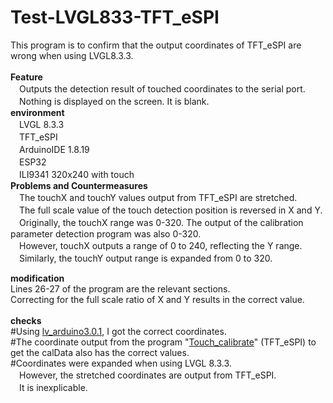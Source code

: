 # Test-LVGL833-TFT_eSPI
This program is to confirm that the output coordinates of TFT_eSPI are wrong when using LVGL8.3.3.
<BR>
<BR>
**Feature**<BR>
　Outputs the detection result of touched coordinates to the serial port.
<BR>
　Nothing is displayed on the screen. It is blank.<BR>
**environment**<BR>
　LVGL 8.3.3<BR>
　TFT_eSPI<BR>
　ArduinoIDE 1.8.19<BR>
　ESP32<BR>
　ILI9341 320x240 with touch<BR>
**Problems and Countermeasures**<BR>
　The touchX and touchY values output from TFT_eSPI are stretched.<BR>
　The full scale value of the touch detection position is reversed in X and Y.<BR>
　Originally, the touchX range was 0-320. The output of the calibration parameter detection program was also 0-320.<BR>
　However, touchX outputs a range of 0 to 240, reflecting the Y range.<BR>
　Similarly, the touchY output range is expanded from 0 to 320.<BR>

**modification**<BR>
  Lines 26-27 of the program are the relevant sections.<BR>
  Correcting for the full scale ratio of X and Y results in the correct value.<BR>
<BR>
**checks**<BR>
#Using <a href="https://github.com/lvgl/lv_arduino">lv_arduino3.0.1</a>, I got the correct coordinates.<BR>
#The coordinate output from the program "<a href="https://github.com/Bodmer/TFT_eSPI/blob/master/examples/Generic/Touch_calibrate/Touch_calibrate.ino">Touch_calibrate</a>" (TFT_eSPI) to get the calData also has the correct values.<BR>
#Coordinates were expanded when using LVGL 8.3.3.<BR>
　However, the stretched coordinates are output from TFT_eSPI.<BR>
　It is inexplicable.
